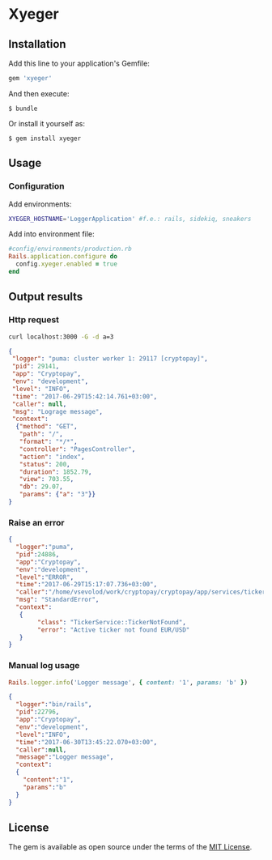 # Xyeger

## Installation

Add this line to your application's Gemfile:

```ruby
gem 'xyeger'
```

And then execute:

    $ bundle

Or install it yourself as:

    $ gem install xyeger

## Usage

### Configuration

Add environments:
```bash
XYEGER_HOSTNAME='LoggerApplication' #f.e.: rails, sidekiq, sneakers
```

Add into environment file:
```ruby
#config/environments/production.rb
Rails.application.configure do
  config.xyeger.enabled = true
end
```

## Output results

### Http request
```bash
curl localhost:3000 -G -d a=3
```
```json
{
 "logger": "puma: cluster worker 1: 29117 [cryptopay]",
 "pid": 29141,
 "app": "Cryptopay",
 "env": "development",
 "level": "INFO",
 "time": "2017-06-29T15:42:14.761+03:00",
 "caller": null,
 "msg": "Lograge message",
 "context":
  {"method": "GET",
   "path": "/",
   "format": "*/*",
   "controller": "PagesController",
   "action": "index",
   "status": 200,
   "duration": 1852.79,
   "view": 703.55,
   "db": 29.07,
   "params": {"a": "3"}}
}
```

### Raise an error
```json
{
  "logger":"puma",
  "pid":24886,
  "app":"Cryptopay",
  "env":"development",
  "level":"ERROR",
  "time":"2017-06-29T15:17:07.736+03:00",
  "caller":"/home/vsevolod/work/cryptopay/cryptopay/app/services/ticker_service.rb:159",
  "msg": "StandardError",
  "context":
   {
        "class": "TickerService::TickerNotFound",
        "error": "Active ticker not found EUR/USD"
   }
}
```

### Manual log usage
```ruby
Rails.logger.info('Logger message', { content: '1', params: 'b' })
```
```json
{
  "logger":"bin/rails",
  "pid":22796,
  "app":"Cryptopay",
  "env":"development",
  "level":"INFO",
  "time":"2017-06-30T13:45:22.070+03:00",
  "caller":null,
  "message":"Logger message",
  "context":
  {
    "content":"1",
    "params":"b"
  }
}

```
## License

The gem is available as open source under the terms of the [MIT License](http://opensource.org/licenses/MIT).

